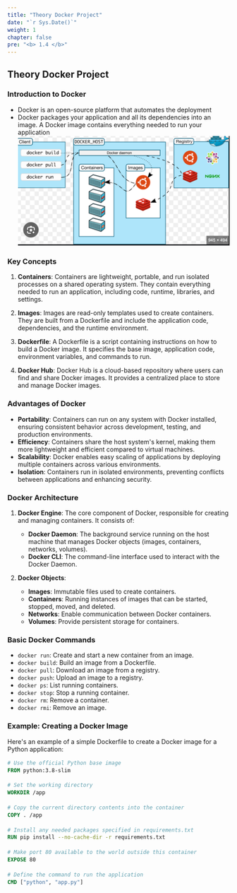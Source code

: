 ```yaml
---
title: "Theory Docker Project"
date: "`r Sys.Date()`"
weight: 1
chapter: false
pre: "<b> 1.4 </b>"
---
```


## Theory Docker Project

### Introduction to Docker

- Docker is an open-source platform that automates the deployment
- Docker packages your application and all its dependencies into an image. A Docker image contains everything needed to run your application
![Docker](../../../static/images/Docker/img.png)
### Key Concepts

1. **Containers**: Containers are lightweight, portable, and run isolated processes on a shared operating system. They contain everything needed to run an application, including code, runtime, libraries, and settings.

2. **Images**: Images are read-only templates used to create containers. They are built from a Dockerfile and include the application code, dependencies, and the runtime environment.

3. **Dockerfile**: A Dockerfile is a script containing instructions on how to build a Docker image. It specifies the base image, application code, environment variables, and commands to run.

4. **Docker Hub**: Docker Hub is a cloud-based repository where users can find and share Docker images. It provides a centralized place to store and manage Docker images.

### Advantages of Docker

- **Portability**: Containers can run on any system with Docker installed, ensuring consistent behavior across development, testing, and production environments.
- **Efficiency**: Containers share the host system's kernel, making them more lightweight and efficient compared to virtual machines.
- **Scalability**: Docker enables easy scaling of applications by deploying multiple containers across various environments.
- **Isolation**: Containers run in isolated environments, preventing conflicts between applications and enhancing security.

### Docker Architecture

1. **Docker Engine**: The core component of Docker, responsible for creating and managing containers. It consists of:
    - **Docker Daemon**: The background service running on the host machine that manages Docker objects (images, containers, networks, volumes).
    - **Docker CLI**: The command-line interface used to interact with the Docker Daemon.

2. **Docker Objects**:
    - **Images**: Immutable files used to create containers.
    - **Containers**: Running instances of images that can be started, stopped, moved, and deleted.
    - **Networks**: Enable communication between Docker containers.
    - **Volumes**: Provide persistent storage for containers.

### Basic Docker Commands

- `docker run`: Create and start a new container from an image.
- `docker build`: Build an image from a Dockerfile.
- `docker pull`: Download an image from a registry.
- `docker push`: Upload an image to a registry.
- `docker ps`: List running containers.
- `docker stop`: Stop a running container.
- `docker rm`: Remove a container.
- `docker rmi`: Remove an image.

### Example: Creating a Docker Image

Here's an example of a simple Dockerfile to create a Docker image for a Python application:

```dockerfile
# Use the official Python base image
FROM python:3.8-slim

# Set the working directory
WORKDIR /app

# Copy the current directory contents into the container
COPY . /app

# Install any needed packages specified in requirements.txt
RUN pip install --no-cache-dir -r requirements.txt

# Make port 80 available to the world outside this container
EXPOSE 80

# Define the command to run the application
CMD ["python", "app.py"]

